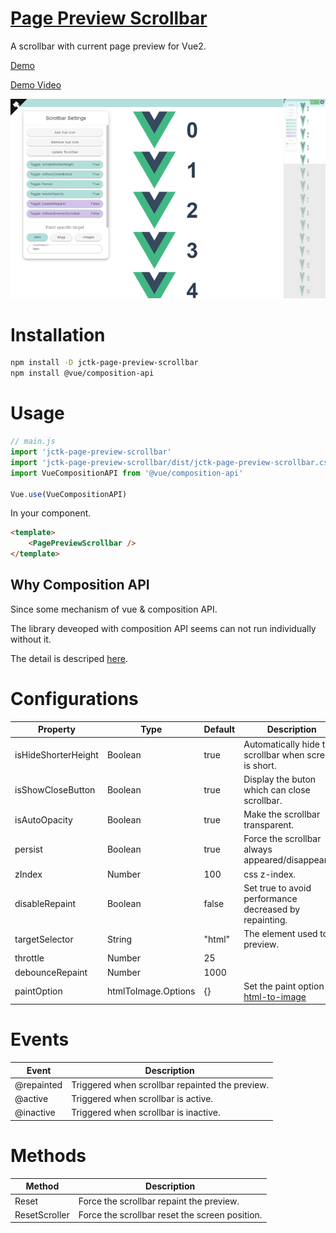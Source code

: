 # [Page Preview Scrollbar](https://github.com/Jchou24/page-preview-scrollbar)

A scrollbar with current page preview for Vue2.

[Demo](https://jchou24.github.io/Demos/PagePreviewScrollbar/index.html)

[Demo Video](https://jchou24.github.io/Demos/PagePreviewScrollbar/Demo(2021-01-01).mp4)

![img](./screen_shot.png)

# Installation

```bash
npm install -D jctk-page-preview-scrollbar
npm install @vue/composition-api
``` 

# Usage

```js
// main.js
import 'jctk-page-preview-scrollbar'
import 'jctk-page-preview-scrollbar/dist/jctk-page-preview-scrollbar.css'
import VueCompositionAPI from '@vue/composition-api'

Vue.use(VueCompositionAPI)
```

In your component.
```html
<template>
    <PagePreviewScrollbar />
</template>
```

## Why Composition API

Since some mechanism of vue & composition API.

The library deveoped with composition API seems can not run individually without it.

The detail is descriped [here](https://stackoverflow.com/questions/64864935/runtime-error-integrating-a-component-lib-that-uses-vue-composition-api-you-m).

# Configurations

Property | Type | Default | Description
--- | --- | --- | ---
isHideShorterHeight | Boolean | true | Automatically hide the scrollbar when screen is short.
isShowCloseButton | Boolean | true | Display the buton which can close scrollbar.
isAutoOpacity | Boolean | true | Make the scrollbar transparent.
persist | Boolean | true | Force the scrollbar always appeared/disappeared.
zIndex | Number | 100 | css z-index.
disableRepaint | Boolean | false | Set true to avoid performance decreased by repainting.
targetSelector | String | "html" | The element used to preview.
throttle | Number | 25 |
debounceRepaint | Number | 1000 |
paintOption | htmlToImage.Options | {} | Set the paint option of [html-to-image](https://github.com/bubkoo/html-to-image)
# Events

Event | Description
--- | ---
@repainted | Triggered when scrollbar repainted the preview.
@active    | Triggered when scrollbar is active.
@inactive  | Triggered when scrollbar is inactive.

# Methods

Method | Description
--- | ---
Reset | Force the scrollbar repaint the preview.
ResetScroller | Force the scrollbar reset the screen position.
